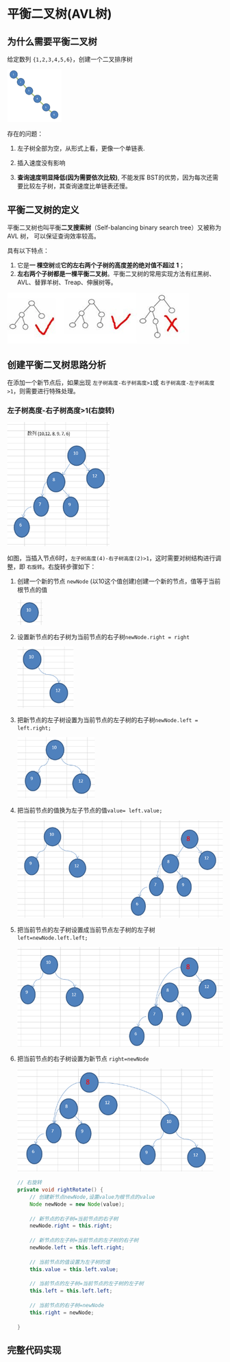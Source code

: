 # 平衡二叉树(AVL树)

## 为什么需要平衡二叉树

给定数列 `{1,2,3,4,5,6}`，创建一个二叉排序树

<img src="Untitled.assets/image-20200804203651767.png" alt="image-20200804203651767" style="zoom: 33%;" />

存在的问题：

1. 左子树全部为空，从形式上看，更像一个单链表.

2. 插入速度没有影响

3. **查询速度明显降低(因为需要依次比较)**, 不能发挥 BST的优势，因为每次还需要比较左子树，其查询速度比单链表还慢。



## 平衡二叉树的定义

平衡二叉树也叫平衡**二叉搜索树**（Self-balancing binary search tree）又被称为 AVL 树， 可以保证查询效率较高。

具有以下特点：

1. 它是**一 棵空树**或**它的左右两个子树的高度差的绝对值不超过** **1**；
2. **左右两个子树都是一棵平衡二叉树**。平衡二叉树的常用实现方法有红黑树、AVL、替罪羊树、Treap、伸展树等。

![image-20200804204011432](Untitled.assets/image-20200804204011432.png)

## 创建平衡二叉树思路分析

在添加一个新节点后，如果出现 `左子树高度-右子树高度>1`或 `右子树高度-左子树高度>1`，则需要进行特殊处理。

### 左子树高度-右子树高度>1(右旋转)

<img src="Untitled.assets/image-20200804204720928.png" alt="image-20200804204720928" style="zoom: 67%;" />

如图，当插入节点6时，`左子树高度(4)-右子树高度(2)>1`，这时需要对树结构进行调整，即 `右旋转`。右旋转步骤如下：

1. 创建一个新的节点 `newNode` (以10这个值创建)创建一个新的节点，值等于当前根节点的值

   <img src="Untitled.assets/image-20200804214245965.png" alt="image-20200804214245965" style="zoom:67%;" />

2. 设置新节点的右子树为当前节点的右子树`newNode.right = right` 

   <img src="Untitled.assets/image-20200804214358385.png" alt="image-20200804214358385" style="zoom:67%;" />

3. 把新节点的左子树设置为当前节点的左子树的右子树`newNode.left = left.right;`

   <img src="Untitled.assets/image-20200804214500093.png" alt="image-20200804214500093" style="zoom:67%;" />

4. 把当前节点的值换为左子节点的值`value= left.value;` 

   <img src="Untitled.assets/image-20200804214615131.png" alt="image-20200804214615131" style="zoom:67%;" />

5. 把当前节点的左子树设置成当前节点左子树的左子树`left=newNode.left.left;`

   <img src="Untitled.assets/image-20200804214741263.png" alt="image-20200804214741263" style="zoom:67%;" />

6. 把当前节点的右子树设置为新节点 `right=newNode`

   <img src="Untitled.assets/image-20200804214940434.png" alt="image-20200804214940434" style="zoom:67%;" />
   
   ```java
   // 右旋转
   private void rightRotate() {
       // 创建新节点newNode,设置value为根节点的value
       Node newNode = new Node(value);
   
       // 新节点的右子树=当前节点的右子树
       newNode.right = this.right;
   
       // 新节点的左子树=当前节点的左子树的右子树
       newNode.left = this.left.right;
   
       // 当前节点的值设置为左子树的值
       this.value = this.left.value;
   
       // 当前节点的左子树=当前节点的左子树的左子树
       this.left = this.left.left;
   
       // 当前节点的右子树=newNode
       this.right = newNode;
   
   }
   ```
   
   

## 完整代码实现